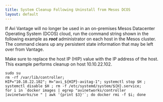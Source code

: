 ```yaml
---
title: System Cleanup Following Uninstall from Mesos DCOS
layout: default
---
```

If Avi Vantage will no longer be used in an on-premises Mesos Datacenter Operating System (DCOS) cloud, run the command string shown in the following example as ***root*** administrator on each host in the Mesos cluster. The command cleans up any persistent state information that may be left over from Vantage.

Make sure to replace the host IP (HIP) value with the IP address of the host. This example performs cleanup on host 10.10.22.102.

<pre class="command-line language-bash" data-output="3-100" white-space="pre"><code>sudo su
rm -rf /var/lib/controller; 
HIP="10.10.22.102"; H="avi_${HIP}-avitag-1"; systemctl stop $H ; systemctl disable $H ; rm -f /etc/systemd/system/${H}.service; 
for i in `docker images | egrep "avinetworks/controller |avinetworks/se " | awk '{print $3}'`; do docker rmi -f $i; done
</code></pre> 